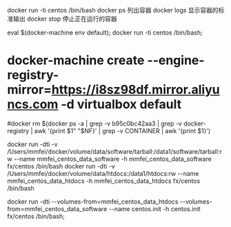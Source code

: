 docker run -ti centos /bin/bash
docker ps 列出容器
docker logs 显示容器的标准输出
docker stop 停止正在运行的容器

eval $(docker-machine env default);
docker run -ti centos /bin/bash;



# docker-machine create --engine-registry-mirror=https://i8sz98df.mirror.aliyuncs.com -d virtualbox default


#docker rm $(docker ps -a | grep -v b95c0bc42aa3 | grep -v docker-registry | awk '{print $1" "$NF}' | grep -v CONTAINER | awk '{print $1}')


docker run -dti -v /Users/mmfei/docker/volume/data/software/tarball:/data1/software/tarball:rw --name mmfei_centos_data_software -h mmfei_centos_data_software fx/centos /bin/bash
docker run -dti -v /Users/mmfei/docker/volume/data/htdocs:/data1/htdocs:rw --name mmfei_centos_data_htdocs -h mmfei_centos_data_htdocs fx/centos /bin/bash

docker run -dti --volumes-from=mmfei_centos_data_htdocs --volumes-from=mmfei_centos_data_software --name centos.init -h centos.init fx/centos /bin/bash;
